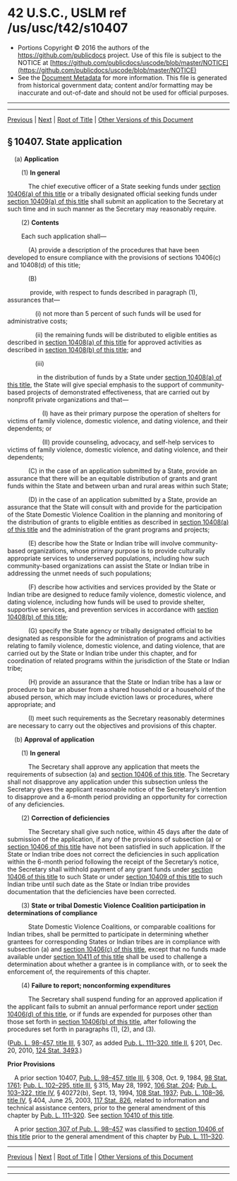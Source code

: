 ---
---

# 42 U.S.C., USLM ref /us/usc/t42/s10407

* Portions Copyright © 2016 the authors of the https://github.com/publicdocs project.
  Use of this file is subject to the NOTICE at [https://github.com/publicdocs/uscode/blob/master/NOTICE](https://github.com/publicdocs/uscode/blob/master/NOTICE)
* See the [Document Metadata](././../../../..//README.md) for more information.
  This file is generated from historical government data; content and/or formatting may be inaccurate and out-of-date and should not be used for official purposes.

----------
----------

[Previous](./../../../..//us/usc/t42/ch110/m__us_usc_t42_s10406.md) | [Next](./../../../..//us/usc/t42/ch110/m__us_usc_t42_s10408.md) | [Root of Title](./../../../../) | [Other Versions of this Document](https://publicdocs.github.io/go/links?ns=uslm&ref=%2Fus%2Fusc%2Ft42%2Fs10407)

## § 10407. State application

    (a) __Application__ 

        (1) __In general__ 

            The chief executive officer of a State seeking funds under [section 10406(a) of this title][/us/usc/t42/s10406/a] or a tribally designated official seeking funds under [section 10409(a) of this title][/us/usc/t42/s10409/a] shall submit an application to the Secretary at such time and in such manner as the Secretary may reasonably require.

        (2) __Contents__ 

        Each such application shall—

            (A) provide a description of the procedures that have been developed to ensure compliance with the provisions of sections 10406(c) and 10408(d) of this title;

            (B)

             provide, with respect to funds described in paragraph (1), assurances that—

                (i) not more than 5 percent of such funds will be used for administrative costs;

                (ii) the remaining funds will be distributed to eligible entities as described in [section 10408(a) of this title][/us/usc/t42/s10408/a] for approved activities as described in [section 10408(b) of this title][/us/usc/t42/s10408/b]; and

                (iii)

                 in the distribution of funds by a State under [section 10408(a) of this title][/us/usc/t42/s10408/a], the State will give special emphasis to the support of community-based projects of demonstrated effectiveness, that are carried out by nonprofit private organizations and that—

                    (I) have as their primary purpose the operation of shelters for victims of family violence, domestic violence, and dating violence, and their dependents; or

                    (II) provide counseling, advocacy, and self-help services to victims of family violence, domestic violence, and dating violence, and their dependents;

            (C) in the case of an application submitted by a State, provide an assurance that there will be an equitable distribution of grants and grant funds within the State and between urban and rural areas within such State;

            (D) in the case of an application submitted by a State, provide an assurance that the State will consult with and provide for the participation of the State Domestic Violence Coalition in the planning and monitoring of the distribution of grants to eligible entities as described in [section 10408(a) of this title][/us/usc/t42/s10408/a] and the administration of the grant programs and projects;

            (E) describe how the State or Indian tribe will involve community-based organizations, whose primary purpose is to provide culturally appropriate services to underserved populations, including how such community-based organizations can assist the State or Indian tribe in addressing the unmet needs of such populations;

            (F) describe how activities and services provided by the State or Indian tribe are designed to reduce family violence, domestic violence, and dating violence, including how funds will be used to provide shelter, supportive services, and prevention services in accordance with [section 10408(b) of this title][/us/usc/t42/s10408/b];

            (G) specify the State agency or tribally designated official to be designated as responsible for the administration of programs and activities relating to family violence, domestic violence, and dating violence, that are carried out by the State or Indian tribe under this chapter, and for coordination of related programs within the jurisdiction of the State or Indian tribe;

            (H) provide an assurance that the State or Indian tribe has a law or procedure to bar an abuser from a shared household or a household of the abused person, which may include eviction laws or procedures, where appropriate; and

            (I) meet such requirements as the Secretary reasonably determines are necessary to carry out the objectives and provisions of this chapter.

    (b) __Approval of application__ 

        (1) __In general__ 

            The Secretary shall approve any application that meets the requirements of subsection (a) and [section 10406 of this title][/us/usc/t42/s10406]. The Secretary shall not disapprove any application under this subsection unless the Secretary gives the applicant reasonable notice of the Secretary’s intention to disapprove and a 6-month period providing an opportunity for correction of any deficiencies.

        (2) __Correction of deficiencies__ 

            The Secretary shall give such notice, within 45 days after the date of submission of the application, if any of the provisions of subsection (a) or [section 10406 of this title][/us/usc/t42/s10406] have not been satisfied in such application. If the State or Indian tribe does not correct the deficiencies in such application within the 6-month period following the receipt of the Secretary’s notice, the Secretary shall withhold payment of any grant funds under [section 10406 of this title][/us/usc/t42/s10406] to such State or under [section 10409 of this title][/us/usc/t42/s10409] to such Indian tribe until such date as the State or Indian tribe provides documentation that the deficiencies have been corrected.

        (3) __State or tribal Domestic Violence Coalition participation in determinations of compliance__ 

            State Domestic Violence Coalitions, or comparable coalitions for Indian tribes, shall be permitted to participate in determining whether grantees for corresponding States or Indian tribes are in compliance with subsection (a) and [section 10406(c) of this title][/us/usc/t42/s10406/c], except that no funds made available under [section 10411 of this title][/us/usc/t42/s10411] shall be used to challenge a determination about whether a grantee is in compliance with, or to seek the enforcement of, the requirements of this chapter.

        (4) __Failure to report; nonconforming expenditures__ 

            The Secretary shall suspend funding for an approved application if the applicant fails to submit an annual performance report under [section 10406(d) of this title][/us/usc/t42/s10406/d], or if funds are expended for purposes other than those set forth in [section 10406(b) of this title][/us/usc/t42/s10406/b], after following the procedures set forth in paragraphs (1), (2), and (3).

([Pub. L. 98–457, title III][/us/pl/98/457/tIII], § 307, as added [Pub. L. 111–320, title II][/us/pl/111/320/tII], § 201, Dec. 20, 2010, [124 Stat. 3493][/us/stat/124/3493].)

 __Prior Provisions__ 

    A prior section 10407, [Pub. L. 98–457, title III][/us/pl/98/457/tIII], § 308, Oct. 9, 1984, [98 Stat. 1761][/us/stat/98/1761]; [Pub. L. 102–295, title III][/us/pl/102/295/tIII], § 315, May 28, 1992, [106 Stat. 204][/us/stat/106/204]; [Pub. L. 103–322, title IV][/us/pl/103/322/tIV], § 40272(b), Sept. 13, 1994, [108 Stat. 1937][/us/stat/108/1937]; [Pub. L. 108–36, title IV][/us/pl/108/36/tIV], § 404, June 25, 2003, [117 Stat. 826][/us/stat/117/826], related to information and technical assistance centers, prior to the general amendment of this chapter by [Pub. L. 111–320][/us/pl/111/320]. See [section 10410 of this title][/us/usc/t42/s10410].

    A prior [section 307 of Pub. L. 98–457][/us/pl/98/457/s307] was classified to [section 10406 of this title][/us/usc/t42/s10406] prior to the general amendment of this chapter by [Pub. L. 111–320][/us/pl/111/320].

----------

[Previous](./../../../..//us/usc/t42/ch110/m__us_usc_t42_s10406.md) | [Next](./../../../..//us/usc/t42/ch110/m__us_usc_t42_s10408.md) | [Root of Title](./../../../../) | [Other Versions of this Document](https://publicdocs.github.io/go/links?ns=uslm&ref=%2Fus%2Fusc%2Ft42%2Fs10407)

----------
----------

[/us/usc/t42/s10406/a]: https://publicdocs.github.io/go/links?ns=uslm&ref=%2Fus%2Fusc%2Ft42%2Fs10406%2Fa
[/us/usc/t42/s10409/a]: https://publicdocs.github.io/go/links?ns=uslm&ref=%2Fus%2Fusc%2Ft42%2Fs10409%2Fa
[/us/usc/t42/s10408/a]: https://publicdocs.github.io/go/links?ns=uslm&ref=%2Fus%2Fusc%2Ft42%2Fs10408%2Fa
[/us/usc/t42/s10408/b]: https://publicdocs.github.io/go/links?ns=uslm&ref=%2Fus%2Fusc%2Ft42%2Fs10408%2Fb
[/us/usc/t42/s10408/a]: https://publicdocs.github.io/go/links?ns=uslm&ref=%2Fus%2Fusc%2Ft42%2Fs10408%2Fa
[/us/usc/t42/s10408/a]: https://publicdocs.github.io/go/links?ns=uslm&ref=%2Fus%2Fusc%2Ft42%2Fs10408%2Fa
[/us/usc/t42/s10408/b]: https://publicdocs.github.io/go/links?ns=uslm&ref=%2Fus%2Fusc%2Ft42%2Fs10408%2Fb
[/us/usc/t42/s10406]: https://publicdocs.github.io/go/links?ns=uslm&ref=%2Fus%2Fusc%2Ft42%2Fs10406
[/us/usc/t42/s10406]: https://publicdocs.github.io/go/links?ns=uslm&ref=%2Fus%2Fusc%2Ft42%2Fs10406
[/us/usc/t42/s10406]: https://publicdocs.github.io/go/links?ns=uslm&ref=%2Fus%2Fusc%2Ft42%2Fs10406
[/us/usc/t42/s10409]: https://publicdocs.github.io/go/links?ns=uslm&ref=%2Fus%2Fusc%2Ft42%2Fs10409
[/us/usc/t42/s10406/c]: https://publicdocs.github.io/go/links?ns=uslm&ref=%2Fus%2Fusc%2Ft42%2Fs10406%2Fc
[/us/usc/t42/s10411]: https://publicdocs.github.io/go/links?ns=uslm&ref=%2Fus%2Fusc%2Ft42%2Fs10411
[/us/usc/t42/s10406/d]: https://publicdocs.github.io/go/links?ns=uslm&ref=%2Fus%2Fusc%2Ft42%2Fs10406%2Fd
[/us/usc/t42/s10406/b]: https://publicdocs.github.io/go/links?ns=uslm&ref=%2Fus%2Fusc%2Ft42%2Fs10406%2Fb
[/us/pl/98/457/tIII]: https://publicdocs.github.io/go/links?ns=uslm&ref=%2Fus%2Fpl%2F98%2F457%2FtIII
[/us/pl/111/320/tII]: https://publicdocs.github.io/go/links?ns=uslm&ref=%2Fus%2Fpl%2F111%2F320%2FtII
[/us/stat/124/3493]: https://publicdocs.github.io/go/links?ns=uslm&ref=%2Fus%2Fstat%2F124%2F3493
[/us/pl/98/457/tIII]: https://publicdocs.github.io/go/links?ns=uslm&ref=%2Fus%2Fpl%2F98%2F457%2FtIII
[/us/stat/98/1761]: https://publicdocs.github.io/go/links?ns=uslm&ref=%2Fus%2Fstat%2F98%2F1761
[/us/pl/102/295/tIII]: https://publicdocs.github.io/go/links?ns=uslm&ref=%2Fus%2Fpl%2F102%2F295%2FtIII
[/us/stat/106/204]: https://publicdocs.github.io/go/links?ns=uslm&ref=%2Fus%2Fstat%2F106%2F204
[/us/pl/103/322/tIV]: https://publicdocs.github.io/go/links?ns=uslm&ref=%2Fus%2Fpl%2F103%2F322%2FtIV
[/us/stat/108/1937]: https://publicdocs.github.io/go/links?ns=uslm&ref=%2Fus%2Fstat%2F108%2F1937
[/us/pl/108/36/tIV]: https://publicdocs.github.io/go/links?ns=uslm&ref=%2Fus%2Fpl%2F108%2F36%2FtIV
[/us/stat/117/826]: https://publicdocs.github.io/go/links?ns=uslm&ref=%2Fus%2Fstat%2F117%2F826
[/us/pl/111/320]: https://publicdocs.github.io/go/links?ns=uslm&ref=%2Fus%2Fpl%2F111%2F320
[/us/usc/t42/s10410]: https://publicdocs.github.io/go/links?ns=uslm&ref=%2Fus%2Fusc%2Ft42%2Fs10410
[/us/pl/98/457/s307]: https://publicdocs.github.io/go/links?ns=uslm&ref=%2Fus%2Fpl%2F98%2F457%2Fs307
[/us/usc/t42/s10406]: https://publicdocs.github.io/go/links?ns=uslm&ref=%2Fus%2Fusc%2Ft42%2Fs10406
[/us/pl/111/320]: https://publicdocs.github.io/go/links?ns=uslm&ref=%2Fus%2Fpl%2F111%2F320



